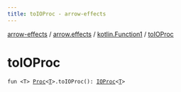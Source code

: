 ```yaml
---
title: toIOProc - arrow-effects
---
```


[arrow-effects](../../index.html) / [arrow.effects](../index.html) / [kotlin.Function1](index.html) / [toIOProc](./to-i-o-proc.html)

# toIOProc

`fun <T> `[`Proc`](../../arrow.effects.typeclasses/-proc.html)`<`[`T`](to-i-o-proc.html#T)`>.toIOProc(): `[`IOProc`](../-i-o-proc.html)`<`[`T`](to-i-o-proc.html#T)`>`